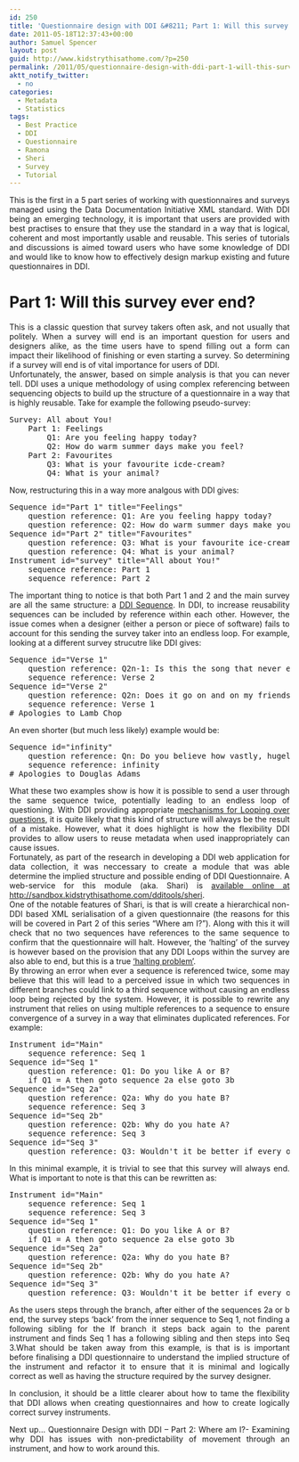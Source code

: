 ```yaml
---
id: 250
title: 'Questionnaire design with DDI &#8211; Part 1: Will this survey ever end?'
date: 2011-05-18T12:37:43+00:00
author: Samuel Spencer
layout: post
guid: http://www.kidstrythisathome.com/?p=250
permalink: /2011/05/questionnaire-design-with-ddi-part-1-will-this-survey-ever-end/
aktt_notify_twitter:
  - no
categories:
  - Metadata
  - Statistics
tags:
  - Best Practice
  - DDI
  - Questionnaire
  - Ramona
  - Sheri
  - Survey
  - Tutorial
---
```

<p style="text-align: justify;">
  This is the first in a 5 part series of working with questionnaires and surveys managed using the Data Documentation Initiative XML standard. With DDI being an emerging technology, it is important that users are provided with best practises to ensure that they use the standard in a way that is logical, coherent and most importantly usable and reusable. This series of tutorials and discussions is aimed toward users who have some knowledge of DDI and would like to know how to effectively design markup existing and future questionnaires in DDI.
</p>

<h1 style="text-align: justify;">
  Part 1: Will this survey ever end?
</h1>

<p style="text-align: justify;">
  This is a classic question that survey takers often ask, and not usually that politely. When a survey will end is an important question for users and designers alike, as the time users have to spend filling out a form can impact their likelihood of finishing or even starting a survey. So determining if a survey will end is of vital importance for users of DDI.<br /> Unfortunately, the answer, based on simple analysis is that you can never tell. DDI uses a unique methodology of using complex referencing between sequencing objects to build up the structure of a questionnaire in a way that is highly reusable. Take for example the following pseudo-survey:
</p>

<pre>Survey: All about You!
    Part 1: Feelings
        Q1: Are you feeling happy today?
        Q2: How do warm summer days make you feel?
    Part 2: Favourites
        Q3: What is your favourite icde-cream?
        Q4: What is your animal?</pre>

<p style="text-align: justify;">
  Now, restructuring this in a way more analgous with DDI gives:
</p>

<pre>Sequence id="Part 1" title="Feelings"
    question reference: Q1: Are you feeling happy today?
    question reference: Q2: How do warm summer days make you feel?
Sequence id="Part 2" title="Favourites"
    question reference: Q3: What is your favourite ice-cream?
    question reference: Q4: What is your animal?
Instrument id="survey" title="All about You!"
    sequence reference: Part 1
    sequence reference: Part 2</pre>

<p style="text-align: justify;">
  The important thing to notice is that both Part 1 and 2 and the main survey are all the same structure: a <a title="DDI Sequence" href="http://www.ddialliance.org/Specification/DDI-Lifecycle/3.1/XMLSchema/FieldLevelDocumentation/datacollection_xsd/elements/Sequence.html">DDI Sequence</a>. In DDI, to increase reusability sequences can be included by reference within each other. However, the issue comes when a designer (either a person or piece of software) fails to account for this sending the survey taker into an endless loop. For example, looking at a different survey strucutre like DDI gives:
</p>

<pre>Sequence id="Verse 1"
    question reference: Q2n-1: Is this the song that never ends?
    sequence reference: Verse 2
Sequence id="Verse 2"
    question reference: Q2n: Does it go on and on my friends?
    sequence reference: Verse 1
# Apologies to Lamb Chop</pre>

<p style="text-align: justify;">
  An even shorter (but much less likely) example would be:
</p>

<pre>Sequence id="infinity"
    question reference: Qn: Do you believe how vastly, hugely, mind- bogglingly big Inifinity is?
    sequence reference: infinity
# Apologies to Douglas Adams</pre>

<p style="text-align: justify;">
  What these two examples show is how it is possible to send a user through the same sequence twice, potentially leading to an endless loop of questioning. With DDI providing appropriate <a title="DDI Loops" href="http://www.ddialliance.org/Specification/DDI-Lifecycle/3.1/XMLSchema/FieldLevelDocumentation/datacollection_xsd/elements/Loop.html">mechanisms for Looping over questions</a>, it is quite likely that this kind of structure will always be the result of a mistake. However, what it does highlight is how the flexibility DDI provides to allow users to reuse metadata when used inappropriately can cause issues.<br /> Fortunately, as part of the research in developing a DDI web application for data collection, it was neccessary to create a module that was able determine the implied structure and possible ending of DDI Questionnaire. A web-service for this module (aka. Shari) is <a title="Shari - A DDI Questionnaire Validator" href="http://sandbox.kidstrythisathome.com/dditools/sheri">available online at http://sandbox.kidstrythisathome.com/dditools/sheri</a>.<br /> One of the notable features of Shari, is that is will create a hierarchical non-DDI based XML serialisation of a given questionnaire (the reasons for this will be covered in Part 2 of this series &#8220;Where am I?&#8221;). Along with this it will check that no two sequences have references to the same sequence to confirm that the questionnaire will halt. However, the &#8216;halting&#8217; of the survey is however based on the provision that any DDI Loops within the survey are also able to end, but this is a true <a title="Halting Problem - Wikipedia" href="http://en.wikipedia.org/wiki/Halting_problem">&#8216;halting problem&#8217;</a>.<br /> By throwing an error when ever a sequence is referenced twice, some may believe that this will lead to a perceived issue in which two sequences in different branches could link to a third sequence without causing an endless loop being rejected by the system. However, it is possible to rewrite any instrument that relies on using multiple references to a sequence to ensure convergence of a survey in a way that eliminates duplicated references. For example:
</p>

<pre>Instrument id="Main"
    sequence reference: Seq 1
Sequence id="Seq 1"
    question reference: Q1: Do you like A or B?
    if Q1 = A then goto sequence 2a else goto 3b
Sequence id="Seq 2a"
    question reference: Q2a: Why do you hate B?
    sequence reference: Seq 3
Sequence id="Seq 2b"
    question reference: Q2b: Why do you hate A?
    sequence reference: Seq 3
Sequence id="Seq 3"
    question reference: Q3: Wouldn't it be better if every one got along?</pre>

<p style="text-align: justify;">
  In this minimal example, it is trivial to see that this survey will always end. What is important to note is that this can be rewritten as:
</p>

<pre>Instrument id="Main"
    sequence reference: Seq 1
    sequence reference: Seq 3
Sequence id="Seq 1"
    question reference: Q1: Do you like A or B?
    if Q1 = A then goto sequence 2a else goto 3b
Sequence id="Seq 2a"
    question reference: Q2a: Why do you hate B?
Sequence id="Seq 2b"
    question reference: Q2b: Why do you hate A?
Sequence id="Seq 3"
    question reference: Q3: Wouldn't it be better if every one got along?</pre>

<p style="text-align: justify;">
  As the users steps through the branch, after either of the sequences 2a or b end, the survey steps &#8216;back&#8217; from the inner sequence to Seq 1, not finding a following sibling for the If branch it steps back again to the parent instrument and finds Seq 1 has a following sibling and then steps into Seq 3.What should be taken away from this example, is that is is important before finalising a DDI questionnaire to understand the implied structure of the instrument and refactor it to ensure that it is minimal and logically correct as well as having the structure required by the survey designer.
</p>

<p style="text-align: justify;">
  In conclusion, it should be a little clearer about how to tame the flexibility that DDI allows when creating questionnaires and how to create logically correct survey instruments.
</p>

<p style="text-align: justify;">
  Next up&#8230; Questionnaire Design with DDI &#8211; Part 2: Where am I?- Examining why DDI has issues with non-predictability of movement through an instrument, and how to work around this.
</p>
